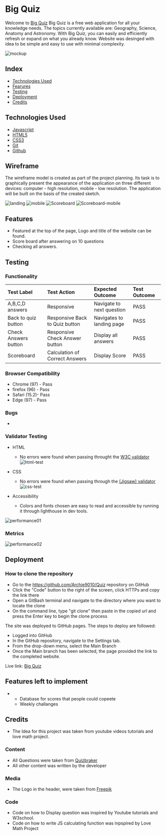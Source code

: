 # Big Quiz

Welcome to [Big Quiz](https://archie9010.github.io/Quiz/) Big Quiz is a free web application for all your knowledge needs. The topics currently available are: Geography, Science, Anatomy and Astronomy. With Big Quiz, you can easily and efficiently refresh or expand on what you already know. Website was desinged with idea to be simple and easy to use with minimal complexity.

![mockup](assets/media/mockup.png)

## Index 
* [Technologies Used](#technologies-used)
* [Fearures](#features)
* [Testing](#testing)
* [Deployment](#deployment)
* [Credits](#credits)

## Technologies Used

 * [Javascript](https://en.wikipedia.org/wiki/JavaScript)
 * [HTML5](https://en.wikipedia.org/wiki/HTML5)
 * [CSS3](https://en.wikipedia.org/wiki/CSS)
 * [Git](https://en.wikipedia.org/wiki/Git) 
 * [Github](https://en.wikipedia.org/wiki/GitHub) 

 ## Wireframe
The wireframe model is created as part of the project planning. Its task is to graphically present the appearance of the application on three different devices: computer - high resolution, mobile - low resolution. The application will be built on the basis of the created sketch.

![landing](assets/media/wireframe.png)
![mobile](assets/media/wireframe-mobile.png)
![Scoreboard](assets/media/wireframe-scoreboard.png)
![Scoreboard-mobile](assets/media/wireframe-scoreboard-mobile.png)
## Features


* Featured at the top of the page, Logo and title of the website can be found.
* Score board after answering on 10 questions 
* Checking all answers.


## Testing

### Functionality

   
| Test Label         |            Test Action           |         Expected Outcome           | Test Outcome    |
|:------------------ |:---------------------------------|:-----------------------------------|:----------------|
|A,B,C,D answers     |  Responsive                      | Navigate to next question          | PASS            |
|Back to quiz button |  Responsive Back to Quiz button  | Navigates to landing page          | PASS            |
|Check Answers button|  Responsive Check Answer button  | Display all answers                | PASS            |
|Scoreboard          |  Calculation of Correct Answers  | Display Score                      | PASS            |

### Browser Compatibility

* Chrome (97) - Pass
* firefox (96) - Pass 
* Safari (15.2)- Pass 
* Edge (97) - Pass 

### Bugs

* 

### Validator Testing

* HTML
  - No errors were found when passing throught the [W3C validator](https://validator.w3.org/)
![html-test](assets/media/html-test.png)

* CSS
  - No errors were found when passing through the [(Jigsaw) validator](https://jigsaw.w3.org/css-validator/)
  ![css-test](assets/media/css-test.png)

* Accessibility
  - Colors and fonts chosen are easy to read and accessible by running it through lighthouse in dev tools.

![performance01](assets/media/performance.png)

### Metrics

![performance02](assets/media/metrics.png)

## Deployment

### How to clone the repository

* Go to the https://github.com/Archie9010/Quiz repository on GitHub
* Click the "Code" button to the right of the screen, click HTTPs and copy the link there
* Open a GitBash terminal and navigate to the directory where you want to locate the clone
* On the command line, type "git clone" then paste in the copied url and press the Enter key to begin the clone process

The site was deployed to GitHub pages. The steps to deploy are followed:
* Logged into GitHub
* In the GitHub repository, navigate to the Settings tab.
* From the drop-down menu, select the Main Branch
* Once the Main branch has been selected, the page provided the link to the completed website.

Live link: [Big Quiz](https://archie9010.github.io/Quiz/)

## Features left to implement

  
* 
   - Database for scores that people could copeete 
   - Weekly challanges 

## Credits

* The Idea for this project was taken from youtube videos tutorials and love math project.

### Content

* All Questions were taken from [Quizbraker](https://www.quizbreaker.com/trivia-questions#science-trivia-questions)
* All other content was written by the developer

### Media

* The Logo in the header,  were taken from [Freepik](https://www.freepik.com/free-photos-vectors/quiz-logo)

### Code

* Code on how to Display question was inspired by Youtube tutorials and W3school.
* Code on how to write JS calculating function was inpspired by Love Math Project
